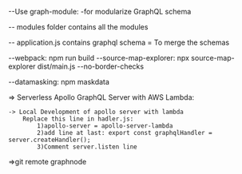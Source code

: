 --Use graph-module:
    -for modularize GraphQL schema

-- modules folder contains all the modules

-- application.js contains graphql schema = To merge the schemas

--webpack: npm run build
--source-map-explorer: npx source-map-explorer dist/main.js --no-border-checks


--datamasking: npm maskdata


=> Serverless Apollo GraphQL Server with AWS Lambda:

    -> Local Development of apollo server with lambda
        Replace this line in hadler.js:
            1)apollo-server = apollo-server-lambda
            2)add line at last: export const graphqlHandler = server.createHandler();
            3)Comment server.listen line
    
=>git remote graphnode
	